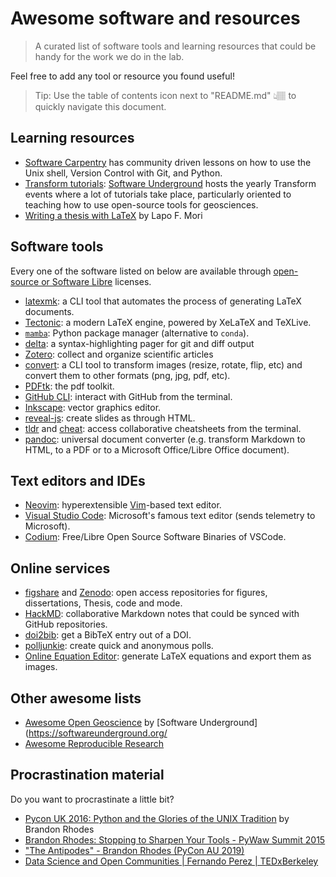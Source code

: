 # Awesome software and resources

> A curated list of software tools and learning resources that could be handy
> for the work we do in the lab.

Feel free to add any tool or resource you found useful!

> Tip: Use the table of contents icon next to "README.md" 👆🏽 to quickly
> navigate this document.

## Learning resources

- [Software Carpentry](https://software-carpentry.org/lessons/) has community
    driven lessons on how to use the Unix shell, Version Control with Git, and
    Python.
- [Transform tutorials](https://www.youtube.com/c/SoftwareUnderground/videos):
    [Software Underground](https://softwareunderground.org/) hosts the yearly
    Transform events where a lot of tutorials take place, particularly oriented
    to teaching how to use open-source tools for geosciences.
- [Writing a thesis with LaTeX](https://tug.org/pracjourn/2008-1/mori/mori.pdf)
    by Lapo F. Mori


## Software tools

Every one of the software listed on below are available through [open-source or
Software Libre](https://en.wikipedia.org/wiki/Free_software) licenses.

- [latexmk](https://www.ctan.org/pkg/latexmk): a CLI tool that automates the
    process of generating LaTeX documents.
- [Tectonic](https://tectonic-typesetting.github.io/en-US/): a modern LaTeX
    engine, powered by XeLaTeX and TeXLive.
- [`mamba`](https://mamba.readthedocs.io/): Python package manager (alternative
    to `conda`).
- [delta](https://github.com/dandavison/delta): a syntax-highlighting pager for
    git and diff output
- [Zotero](https://www.zotero.org/): collect and organize scientific articles
- [convert](https://imagemagick.org/script/convert.php): a CLI tool to
    transform images (resize, rotate, flip, etc) and convert them to other
    formats (png, jpg, pdf, etc).
- [PDFtk](https://www.pdflabs.com/tools/pdftk-the-pdf-toolkit/): the pdf
    toolkit.
- [GitHub CLI](https://cli.github.com/): interact with GitHub from the
    terminal.
- [Inkscape](https://inkscape.org/): vector graphics editor.
- [reveal-js](https://revealjs.com/): create slides as through HTML.
- [tldr](https://github.com/tldr-pages/tldr) and
    [cheat](https://github.com/cheat/cheat): access collaborative cheatsheets
    from the terminal.
- [pandoc](https://pandoc.org/): universal document converter (e.g. transform
    Markdown to HTML, to a PDF or to a Microsoft Office/Libre Office document).

## Text editors and IDEs

- [Neovim](https://neovim.io/): hyperextensible
    [Vim](https://www.vim.org/)-based text editor.
- [Visual Studio Code](https://code.visualstudio.com/): Microsoft's famous text
    editor (sends telemetry to Microsoft).
- [Codium](https://vscodium.com/): Free/Libre Open Source Software Binaries of
    VSCode.

## Online services

- [figshare](https://figshare.com) and [Zenodo](https://zenodo.org/): open access repositories for figures,
    dissertations, Thesis, code and mode.
- [HackMD](https://hackmd.io/): collaborative Markdown notes that could be
    synced with GitHub repositories.
- [doi2bib](https://www.doi2bib.org/): get a BibTeX entry out of a DOI.
- [polljunkie](http://polljunkie.com/): create quick and anonymous polls.
- [Online Equation Editor](https://latex.codecogs.com/): generate LaTeX
    equations and export them as images.

## Other awesome lists

- [Awesome Open
  Geoscience](https://github.com/softwareunderground/awesome-open-geoscience)
  by [Software Underground](https://softwareunderground.org/
- [Awesome Reproducible Research](https://github.com/leipzig/awesome-reproducible-research)


## Procrastination material

Do you want to procrastinate a little bit?

- [Pycon UK 2016: Python and the Glories of the UNIX Tradition](https://www.youtube.com/watch?v=zFMdhXYlFfY) by Brandon Rhodes
- [Brandon Rhodes: Stopping to Sharpen Your Tools - PyWaw Summit 2015](https://www.youtube.com/watch?v=I56oFTm9UlE)
- ["The Antipodes" - Brandon Rhodes (PyCon AU 2019)](https://www.youtube.com/watch?v=Nd6vturx_yg)
- [Data Science and Open Communities | Fernando Perez | TEDxBerkeley](https://www.youtube.com/watch?v=sla_vxu-jDk)
